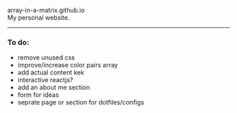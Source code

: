array-in-a-matrix.github.io <br>
My personal website.

---

### To do:
- remove unused css 
- improve/increase color pairs array
- add actual content kek
- interactive reactjs?
- add an about me section
- form for ideas
- seprate page or section for dotfiles/configs 
